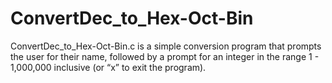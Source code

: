 # ConvertDec_to_Hex-Oct-Bin
ConvertDec_to_Hex-Oct-Bin.c is a simple conversion program that prompts the user for their name, followed by a prompt for an integer in the range 1 - 1,000,000 inclusive (or “x” to exit the program).
